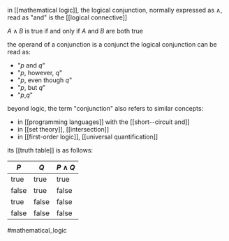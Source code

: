 in [[mathematical logic]], the logical conjunction, normally expressed as $\wedge$, read as "and" is the [[logical connective]]

$A \wedge B$ is true if and only if $A$ and $B$ are both true

the operand of a conjunction is a conjunct
the logical conjunction can be read as:
 - "$p$ and $q$"
 - "$p$, however, $q$"
 - "$p$, even though $q$"
 - "$p$, but $q$"
 - "$p$,$q$"

beyond logic, the term "conjunction" also refers to similar concepts:
- in [[programming languages]] with the [[short--circuit and]]
- in [[set theory]], [[intersection]]
- in [[first-order logic]], [[universal quantification]]

its [[truth table]] is as follows:

$P$|$Q$ | $P \wedge Q$ 
---|----|---
true |true| true
false | true| false
true | false | false
false | false | false

#mathematical_logic 
